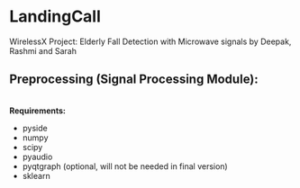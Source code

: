 # LandingCall
WirelessX Project: Elderly Fall Detection with Microwave signals
by Deepak, Rashmi and Sarah




## Preprocessing (Signal Processing Module):

<br> **Requirements:** </br>

- pyside
- numpy
- scipy
- pyaudio
- pyqtgraph (optional, will not be needed in final version)
- sklearn

